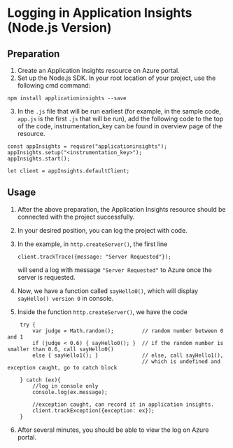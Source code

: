 # Logging in Application Insights (Node.js Version)

## Preparation
1. Create an Application Insights resource on Azure portal.
2. Set up the Node.js SDK. In your root location of your project, use the following cmd command:
```
npm install applicationinsights --save
```

3. In the ```.js``` file that will be run earliest (for example, in the sample code, ```app.js``` is the first ```.js``` that will be run), add the following code to the top of the code, 
  instrumentation_key can be found in overview page of the resource.
```
const appInsights = require("applicationinsights");
appInsights.setup("<instrumentation_key>");
appInsights.start();

let client = appInsights.defaultClient;
```

## Usage
1. After the above preparation, the Application Insights resource should be connected with the project successfully.
2. In your desired position, you can log the project with code.
3. In the example, in ```http.createServer()```, the first line

     ```client.trackTrace({message: "Server Requested"});```

   will send a log with message ```"Server Requested"``` to Azure once the server is requested.
4. Now, we have a function called ```sayHello0()```, which will display ```sayHello() version 0``` in console. 
5. Inside the function ```http.createServer()```, we have the code
```
    try {
        var judge = Math.random();         // random number between 0 and 1
        if (judge < 0.6) { sayHello0(); }  // if the random number is smaller than 0.6, call sayHello0()
        else { sayHello1(); }              // else, call sayHello1(), 
                                           // which is undefined and exception caught, go to catch block

    } catch (ex){
        //log in console only
        console.log(ex.message);

        //exception caught, can record it in application insights.
        client.trackException({exception: ex});
    }
```
6. After several minutes, you should be able to view the log on Azure portal.
